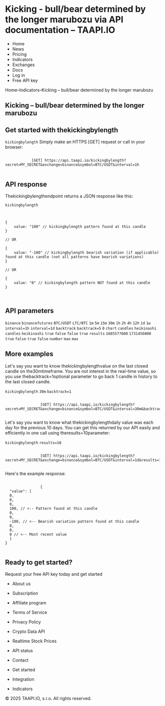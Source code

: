# Kicking - bull/bear determined by the longer marubozu via API documentation – TAAPI.IO

- Home
- News
- Pricing
- Indicators
- Exchanges
- Docs
- Log in
- Free API key

Home–Indicators–Kicking – bull/bear determined by the longer marubozu


## Kicking – bull/bear determined by the longer marubozu

## Get started with thekickingbylength
`kickingbylength` Simply make an HTTPS [GET] request or call in your browser:


```

			[GET] https://api.taapi.io/kickingbylength?secret=MY_SECRET&exchange=binance&symbol=BTC/USDT&interval=1h
		
```

## API response
Thekickingbylengthendpoint returns a JSON response like this:

`kickingbylength` 
```

			
{
    value: "100" // kickingbylength pattern found at this candle
}
				
// OR

{
    value: "-100" // kickingbylength bearish variation (if applicable) found at this candle (not all patterns have bearish variations)
}
				
// OR
				
{
    value: "0" // kickingbylength pattern NOT found at this candle
}
			
		
```

## API parameters
`binance` `binancefutures` `BTC/USDT` `LTC/BTC` `1m` `5m` `15m` `30m` `1h` `2h` `4h` `12h` `1d` `1w` `interval=1h` `interval=1d` `backtrack` `backtrack=5` `0` `chart` `candles` `heikinashi` `candles` `heikinashi` `true` `false` `false` `true` `results` `1685577600` `1731456000` `true` `false` `true` `false` `number` `max` `max` 
## More examples
Let's say you want to know thekickingbylengthvalue on the last closed candle on the30mtimeframe. You are not interest in the real-time value, so you use thebacktrack=1optional parameter to go back 1 candle in history to the last closed candle.

`kickingbylength` `30m` `backtrack=1` 
```

				[GET] https://api.taapi.io/kickingbylength?secret=MY_SECRET&exchange=binance&symbol=BTC/USDT&interval=30m&backtrack=1
			
```
Let's say you want to know what thekickingbylengthdaily value was each day for the previous 10 days. You can get this returned by our API easily and efficiently in one call using theresults=10parameter:

`kickingbylength` `results=10` 
```

				[GET] https://api.taapi.io/kickingbylength?secret=MY_SECRET&exchange=binance&symbol=BTC/USDT&interval=1d&results=10
			
```
Here's the example response:


```

				{
  "value": [
  0,
  0,
  0,
  100, // <-- Pattern found at this candle
  0,
  0,
  -100, // <-- Bearish variation pattern found at this candle
  0,
  0,
  0 // <-- Most recent value 
  ]
}
			
```

## Ready to get started?
Request your free API key today and get started

- About us
- Subscription
- Affiliate program
- Terms of Service
- Privacy Policy
- Crypto Data API
- Realtime Stock Prices
- API status
- Contact

- Get started
- Integration
- Indicators

© 2025 TAAPI.IO, s.r.o. All rights reserved.

